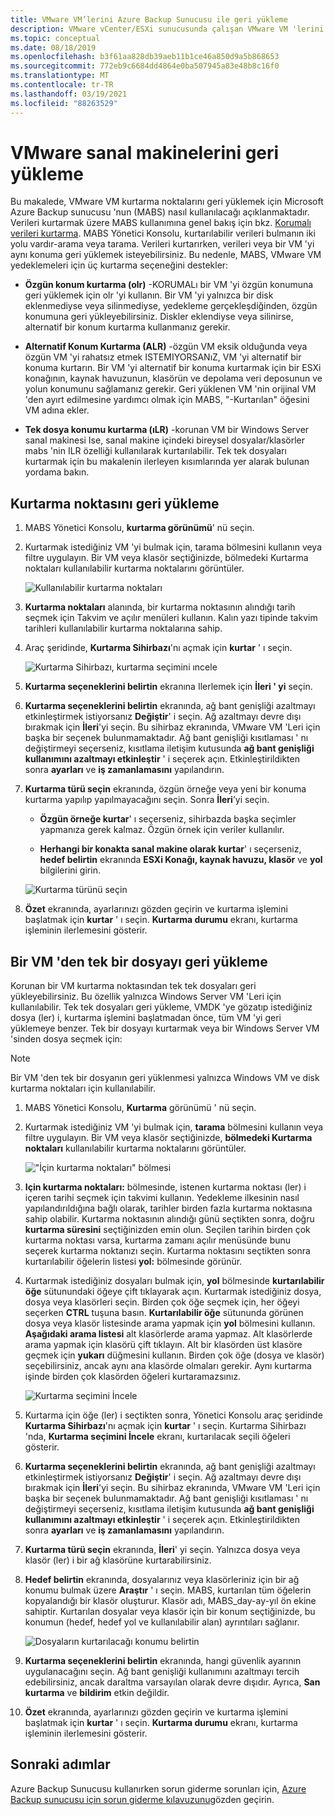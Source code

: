 ```yaml
---
title: VMware VM’lerini Azure Backup Sunucusu ile geri yükleme
description: VMware vCenter/ESXi sunucusunda çalışan VMware VM 'lerini geri yüklemek için Azure Backup Sunucusu (MABS) kullanın.
ms.topic: conceptual
ms.date: 08/18/2019
ms.openlocfilehash: b3f61aa828db39aeb11b1ce46a850d9a5b868653
ms.sourcegitcommit: 772eb9c6684dd4864e0ba507945a83e48b8c16f0
ms.translationtype: MT
ms.contentlocale: tr-TR
ms.lasthandoff: 03/19/2021
ms.locfileid: "88263529"
---
```

# <a name="restore-vmware-virtual-machines"></a>VMware sanal makinelerini geri yükleme

Bu makalede, VMware VM kurtarma noktalarını geri yüklemek için Microsoft Azure Backup sunucusu 'nun (MABS) nasıl kullanılacağı açıklanmaktadır. Verileri kurtarmak üzere MABS kullanımına genel bakış için bkz. [Korumalı verileri kurtarma](./backup-azure-alternate-dpm-server.md). MABS Yönetici Konsolu, kurtarılabilir verileri bulmanın iki yolu vardır-arama veya tarama. Verileri kurtarırken, verileri veya bir VM 'yi aynı konuma geri yüklemek isteyebilirsiniz. Bu nedenle, MABS, VMware VM yedeklemeleri için üç kurtarma seçeneğini destekler:

* **Özgün konum kurtarma (olr)** -KORUMALı bir VM 'yi özgün konumuna geri yüklemek için olr 'yi kullanın. Bir VM 'yi yalnızca bir disk eklenmediyse veya silinmediyse, yedekleme gerçekleşdiğinden, özgün konumuna geri yükleyebilirsiniz. Diskler eklendiyse veya silinirse, alternatif bir konum kurtarma kullanmanız gerekir.

* **Alternatif Konum Kurtarma (ALR)** -özgün VM eksik olduğunda veya özgün VM 'yi rahatsız etmek ISTEMIYORSANıZ, VM 'yi alternatif bir konuma kurtarın. Bir VM 'yi alternatif bir konuma kurtarmak için bir ESXi konağının, kaynak havuzunun, klasörün ve depolama veri deposunun ve yolun konumunu sağlamanız gerekir. Geri yüklenen VM 'nin orijinal VM 'den ayırt edilmesine yardımcı olmak için MABS, "-Kurtarılan" öğesini VM adına ekler.

* **Tek dosya konumu kurtarma (ıLR)** -korunan VM bir Windows Server sanal makinesi Ise, sanal makine içindeki bireysel dosyalar/klasörler mabs 'nin ILR özelliği kullanılarak kurtarılabilir. Tek tek dosyaları kurtarmak için bu makalenin ilerleyen kısımlarında yer alarak bulunan yordama bakın.

## <a name="restore-a-recovery-point"></a>Kurtarma noktasını geri yükleme

1. MABS Yönetici Konsolu, **kurtarma görünümü**' nü seçin.

2. Kurtarmak istediğiniz VM 'yi bulmak için, tarama bölmesini kullanın veya filtre uygulayın. Bir VM veya klasör seçtiğinizde, bölmedeki Kurtarma noktaları kullanılabilir kurtarma noktalarını görüntüler.

    ![Kullanılabilir kurtarma noktaları](./media/restore-azure-backup-server-vmware/recovery-points.png)

3. **Kurtarma noktaları** alanında, bir kurtarma noktasının alındığı tarih seçmek için Takvim ve açılır menüleri kullanın. Kalın yazı tipinde takvim tarihleri kullanılabilir kurtarma noktalarına sahip.

4. Araç şeridinde, **Kurtarma Sihirbazı**'nı açmak için **kurtar** ' ı seçin.

    ![Kurtarma Sihirbazı, kurtarma seçimini ıncele](./media/restore-azure-backup-server-vmware/recovery-wizard.png)

5. **Kurtarma seçeneklerini belirtin** ekranına Ilerlemek için **İleri ' yi** seçin.

6. **Kurtarma seçeneklerini belirtin** ekranında, ağ bant genişliği azaltmayı etkinleştirmek istiyorsanız **Değiştir**' i seçin. Ağ azaltmayı devre dışı bırakmak için **İleri**'yi seçin. Bu sihirbaz ekranında, VMware VM 'Leri için başka bir seçenek bulunmamaktadır. Ağ bant genişliği kısıtlaması ' nı değiştirmeyi seçerseniz, kısıtlama iletişim kutusunda **ağ bant genişliği kullanımını azaltmayı etkinleştir** ' i seçerek açın. Etkinleştirildikten sonra **ayarları** ve **iş zamanlamasını** yapılandırın.

7. **Kurtarma türü seçin** ekranında, özgün örneğe veya yeni bir konuma kurtarma yapılıp yapılmayacağını seçin. Sonra **İleri**’yi seçin.

     * **Özgün örneğe kurtar**' ı seçerseniz, sihirbazda başka seçimler yapmanıza gerek kalmaz. Özgün örnek için veriler kullanılır.

     * **Herhangi bir konakta sanal makine olarak kurtar**' ı seçerseniz, **hedef belirtin** ekranında **ESXi Konağı, kaynak havuzu, klasör** ve **yol** bilgilerini girin.

      ![Kurtarma türünü seçin](./media/restore-azure-backup-server-vmware/recovery-type.png)

8. **Özet** ekranında, ayarlarınızı gözden geçirin ve kurtarma işlemini başlatmak için **kurtar** ' ı seçin. **Kurtarma durumu** ekranı, kurtarma işleminin ilerlemesini gösterir.

## <a name="restore-an-individual-file-from-a-vm"></a>Bir VM 'den tek bir dosyayı geri yükleme

Korunan bir VM kurtarma noktasından tek tek dosyaları geri yükleyebilirsiniz. Bu özellik yalnızca Windows Server VM 'Leri için kullanılabilir. Tek tek dosyaları geri yükleme, VMDK 'ye gözatıp istediğiniz dosya (ler) i, kurtarma işlemini başlatmadan önce, tüm VM 'yi geri yüklemeye benzer. Tek bir dosyayı kurtarmak veya bir Windows Server VM 'sinden dosya seçmek için:

>[!NOTE]
>Bir VM 'den tek bir dosyanın geri yüklenmesi yalnızca Windows VM ve disk kurtarma noktaları için kullanılabilir.

1. MABS Yönetici Konsolu, **Kurtarma** görünümü ' nü seçin.

2. Kurtarmak istediğiniz VM 'yi bulmak için, **tarama** bölmesini kullanın veya filtre uygulayın. Bir VM veya klasör seçtiğinizde, **bölmedeki Kurtarma noktaları** kullanılabilir kurtarma noktalarını görüntüler.

    !["İçin kurtarma noktaları" bölmesi](./media/restore-azure-backup-server-vmware/vmware-rp-disk.png)

3. **Için kurtarma noktaları:** bölmesinde, istenen kurtarma noktası (ler) i içeren tarihi seçmek için takvimi kullanın. Yedekleme ilkesinin nasıl yapılandırıldığına bağlı olarak, tarihler birden fazla kurtarma noktasına sahip olabilir. Kurtarma noktasının alındığı günü seçtikten sonra, doğru **kurtarma süresini** seçtiğinizden emin olun. Seçilen tarihin birden çok kurtarma noktası varsa, kurtarma zamanı açılır menüsünde bunu seçerek kurtarma noktanızı seçin. Kurtarma noktasını seçtikten sonra kurtarılabilir öğelerin listesi **yol:** bölmesinde görünür.

4. Kurtarmak istediğiniz dosyaları bulmak için, **yol** bölmesinde **kurtarılabilir öğe** sütunundaki öğeye çift tıklayarak açın. Kurtarmak istediğiniz dosya, dosya veya klasörleri seçin. Birden çok öğe seçmek için, her öğeyi seçerken **CTRL** tuşuna basın. **Kurtarılabilir öğe** sütununda görünen dosya veya klasör listesinde arama yapmak için **yol** bölmesini kullanın. **Aşağıdaki arama listesi** alt klasörlerde arama yapmaz. Alt klasörlerde arama yapmak için klasörü çift tıklayın. Alt bir klasörden üst klasöre geçmek için **yukarı** düğmesini kullanın. Birden çok öğe (dosya ve klasör) seçebilirsiniz, ancak aynı ana klasörde olmaları gerekir. Aynı kurtarma işinde birden çok klasörden öğeleri kurtaramazsınız.

    ![Kurtarma seçimini İncele](./media/restore-azure-backup-server-vmware/vmware-rp-disk-ilr-2.png)

5. Kurtarma için öğe (ler) i seçtikten sonra, Yönetici Konsolu araç şeridinde **Kurtarma Sihirbazı**'nı açmak için **kurtar** ' ı seçin. Kurtarma Sihirbazı 'nda, **Kurtarma seçimini İncele** ekranı, kurtarılacak seçili öğeleri gösterir.

6. **Kurtarma seçeneklerini belirtin** ekranında, ağ bant genişliği azaltmayı etkinleştirmek istiyorsanız **Değiştir**' i seçin. Ağ azaltmayı devre dışı bırakmak için **İleri**'yi seçin. Bu sihirbaz ekranında, VMware VM 'Leri için başka bir seçenek bulunmamaktadır. Ağ bant genişliği kısıtlaması ' nı değiştirmeyi seçerseniz, kısıtlama iletişim kutusunda **ağ bant genişliği kullanımını azaltmayı etkinleştir** ' i seçerek açın. Etkinleştirildikten sonra **ayarları** ve **iş zamanlamasını** yapılandırın.
7. **Kurtarma türü seçin** ekranında, **İleri**' yi seçin. Yalnızca dosya veya klasör (ler) i bir ağ klasörüne kurtarabilirsiniz.
8. **Hedef belirtin** ekranında, dosyalarınız veya klasörleriniz için bir ağ konumu bulmak üzere **Araştır** ' ı seçin. MABS, kurtarılan tüm öğelerin kopyalandığı bir klasör oluşturur. Klasör adı, MABS_day-ay-yıl ön ekine sahiptir. Kurtarılan dosyalar veya klasör için bir konum seçtiğinizde, bu konumun (hedef, hedef yol ve kullanılabilir alan) ayrıntıları sağlanır.

    ![Dosyaların kurtarılacağı konumu belirtin](./media/restore-azure-backup-server-vmware/specify-destination.png)

9. **Kurtarma seçeneklerini belirtin** ekranında, hangi güvenlik ayarının uygulanacağını seçin. Ağ bant genişliği kullanımını azaltmayı tercih edebilirsiniz, ancak daraltma varsayılan olarak devre dışıdır. Ayrıca, **San kurtarma** ve **bildirim** etkin değildir.
10. **Özet** ekranında, ayarlarınızı gözden geçirin ve kurtarma işlemini başlatmak için **kurtar** ' ı seçin. **Kurtarma durumu** ekranı, kurtarma işleminin ilerlemesini gösterir.

## <a name="next-steps"></a>Sonraki adımlar

Azure Backup Sunucusu kullanırken sorun giderme sorunları için, [Azure Backup sunucusu için sorun giderme kılavuzunu](./backup-azure-mabs-troubleshoot.md)gözden geçirin.
